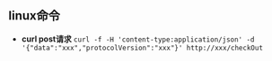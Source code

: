 ## linux命令
- **curl post请求**
`curl -f -H 'content-type:application/json' -d '{"data":"xxx","protocolVersion":"xxx"}' http://xxx/checkOut`